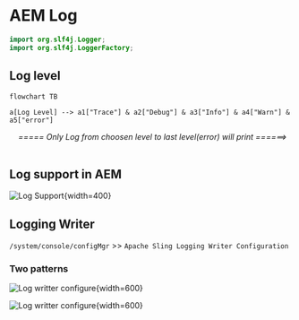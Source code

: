 # AEM Log

```java
import org.slf4j.Logger;
import org.slf4j.LoggerFactory;
```

## Log level

```mermaid
flowchart TB

a[Log Level] --> a1["Trace"] & a2["Debug"] & a3["Info"] & a4["Warn"] & a5["error"]
```
<em> &nbsp;&nbsp;&nbsp;&nbsp;=====  Only Log from choosen level to last level(error) will print ======> &nbsp;&nbsp;&nbsp;&nbsp;</em> 

## Log support in AEM
![Log Support](/assets/img/aem/log-support.png){width=400}


## Logging Writer
`/system/console/configMgr` >> `Apache Sling Logging Writer Configuration`

### Two patterns
![Log writter configure](/assets/img/aem/log-pattern.png){width=600}

![Log writter configure](/assets/img/aem/logger-writer-config.png){width=600}
